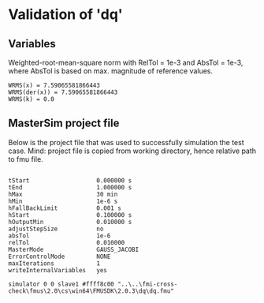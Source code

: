 # Validation of 'dq'

## Variables
Weighted-root-mean-square norm with RelTol = 1e-3 and AbsTol = 1e-3, where
AbsTol is based on max. magnitude of reference values.

```
WRMS(x) = 7.59065581866443
WRMS(der(x)) = 7.59065581866443
WRMS(k) = 0.0
```

## MasterSim project file

Below is the project file that was used to successfully simulation the test case.
Mind: project file is copied from working directory, hence relative path to fmu file.

```

tStart                   0.000000 s
tEnd                     1.000000 s
hMax                     30 min
hMin                     1e-6 s
hFallBackLimit           0.001 s
hStart                   0.100000 s
hOutputMin               0.010000 s
adjustStepSize           no
absTol                   1e-6
relTol                   0.010000
MasterMode               GAUSS_JACOBI
ErrorControlMode         NONE
maxIterations            1
writeInternalVariables   yes

simulator 0 0 slave1 #ffff8c00 "..\..\fmi-cross-check\fmus\2.0\cs\win64\FMUSDK\2.0.3\dq\dq.fmu"


```

